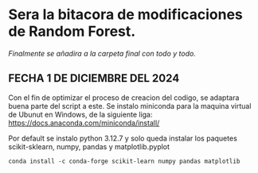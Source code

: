 # Sera la bitacora de modificaciones de Random Forest.
_Finalmente se añadira a la carpeta final con todo y todo._

## FECHA 1 DE DICIEMBRE DEL 2024
Con el fin de optimizar el proceso de creacion del codigo, se adaptara buena parte del script a este.
Se instalo miniconda para la maquina virtual de Ubunut en Windows, de la siguiente liga: https://docs.anaconda.com/miniconda/install/

Por default se instalo python 3.12.7 y solo queda instalar los paquetes scikit-sklearn, numpy, pandas y matplotlib.pyplot
```
conda install -c conda-forge scikit-learn numpy pandas matplotlib
```

